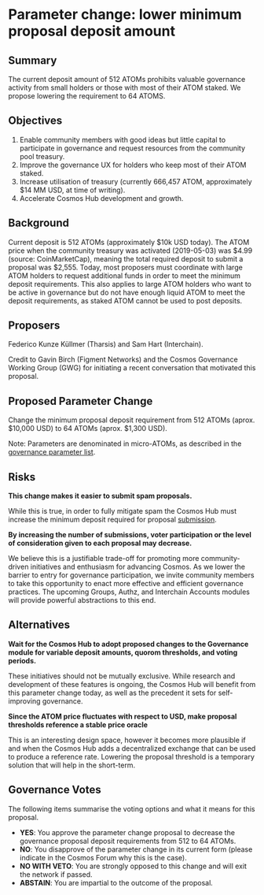 <!-- markdown-link-check-disable -->

# Parameter change: lower minimum proposal deposit amount

## Summary

The current deposit amount of 512 ATOMs prohibits valuable governance activity
from small holders or those with most of their ATOM staked. We propose lowering
the requirement to 64 ATOMS.

## Objectives

1.  Enable community members with good ideas but little capital to participate in
    governance and request resources from the community pool treasury.
2.  Improve the governance UX for holders who keep most of their ATOM staked.
3.  Increase utilisation of treasury (currently 666,457 ATOM, approximately $14
    MM USD, at time of writing).
4.  Accelerate Cosmos Hub development and growth.

## Background

Current deposit is 512 ATOMs (approximately $10k USD today). The ATOM price when
the community treasury was activated (2019-05-03) was $4.99 (source:
CoinMarketCap), meaning the total required deposit to submit a proposal was
$2,555. Today, most proposers must coordinate with large ATOM holders to request
additional funds in order to meet the minimum deposit requirements. This also
applies to large ATOM holders who want to be active in governance but do not
have enough liquid ATOM to meet the deposit requirements, as staked ATOM cannot
be used to post deposits.

## Proposers

Federico Kunze Küllmer (Tharsis) and Sam Hart (Interchain).

Credit to Gavin Birch (Figment Networks) and the Cosmos Governance Working Group
(GWG) for initiating a recent conversation that motivated this proposal.

## Proposed Parameter Change

Change the minimum proposal deposit requirement from 512 ATOMs (aprox. $10,000
USD) to 64 ATOMs (aprox. $1,300 USD).

Note: Parameters are denominated in micro-ATOMs, as described in the
[governance parameter list](https://github.com/cosmos/governance/blob/master/params-change/Governance.md).

## Risks

**This change makes it easier to submit spam proposals.**

While this is true, in order to fully mitigate spam the Cosmos Hub must increase
the minimum deposit required for proposal
[submission](https://cosmoscan.net/proposal/28).

**By increasing the number of submissions, voter participation or the level of
consideration given to each proposal may decrease.**

We believe this is a justifiable trade-off for promoting more community-driven
initiatives and enthusiasm for advancing Cosmos. As we lower the barrier to
entry for governance participation, we invite community members to take this
opportunity to enact more effective and efficient governance practices. The
upcoming Groups, Authz, and Interchain Accounts modules will provide powerful
abstractions to this end.

## Alternatives

**Wait for the Cosmos Hub to adopt proposed changes to the Governance module for
variable deposit amounts, quorom thresholds, and voting periods.**

These initiatives should not be mutually exclusive. While research and
development of these features is ongoing, the Cosmos Hub will benefit from this
parameter change today, as well as the precedent it sets for self-improving
governance.

**Since the ATOM price fluctuates with respect to USD, make proposal thresholds
reference a stable price oracle**

This is an interesting design space, however it becomes more plausible if and
when the Cosmos Hub adds a decentralized exchange that can be used to produce a
reference rate. Lowering the proposal threshold is a temporary solution that
will help in the short-term.

## Governance Votes

The following items summarise the voting options and what it means for this
proposal.

*   **YES**: You approve the parameter change proposal to decrease the governance
    proposal deposit requirements from 512 to 64 ATOMs.
*   **NO**: You disapprove of the parameter change in its current form (please
    indicate in the Cosmos Forum why this is the case).
*   **NO WITH VETO**: You are strongly opposed to this change and will exit the
    network if passed.
*   **ABSTAIN**: You are impartial to the outcome of the proposal.

<!-- markdown-link-check-enable -->
